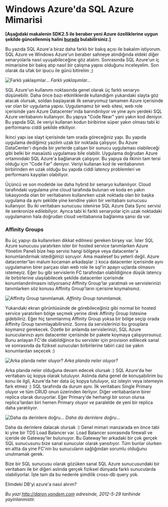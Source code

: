 # Windows Azure'da SQL Azure Mimarisi 

**[Aşağıdaki makalenin SDK2.5 ile beraber yeni Azure özelliklerine uygun
şekilde güncellenmiş halini
[burada](http://daron.yondem.com/software/post/Azure_da_SQL_Azure_Mimarisi_SDK2_5)
bulabilirsiniz.]**

Bu yazıda SQL Azure'a biraz daha farklı bir bakış açısı ile bakalım
istiyorum. SQL Azure ve Windows Azure'un beraber sahneye alındığında
eldeki diğer senaryolarla nasıl uyuşabileceğine göz atalım. Sonrasında
SQL Azure'un iç mimarisine bir bakış atıp nasıl bir çalışma yapısı
olduğunu inceleyelim. Son olarak da ufak bir ipucu ile günü bitirelim ;)

![Farklı
yaklaşımlar...](../media/Windows_Azure_da_SQL_Azure_Mimarisi/sqltopoloji.png)
*Farklı yaklaşımlar...*

SQL Azure'un kullanımı noktasında genel olarak üç farklı senaryo
düşünebilir. Daha önce bazı etkinliklerde kullandığım yukarıdaki slayta
göz atacak olursak, soldan başlayarak ilk senaryomuz tamamen Azure
içerisinde var olan bir uygulama yapısı. Uygulamamız bir web sitesi, web
role içerisinde yani Azure Datacenter'ında barındırılıyor ve yine aynı
yerdeki SQL Azure veritabanını kullanıyor. Bu yapıya "Code Near" yani
yakın kod deniyor. Bu yapıda SQL ile veriyi kullanan kodun biribirine
süper yakın olması tabi ki performansı ciddi şekilde etkiliyor.

İkinci yapı ise slayt içerisinde tam orada göreceğiniz yapı. Bu yapıda
uygulama dediğimiz yazılım uzak bir noktada çalışıyor. Bu Azure
DataCenter'ı dışında bir yerlerde çalışan bir sunucu uygulaması
olabileceği gibi belki bir masaüstü uygulaması bile olabilir. Uygulama
doğrudan Azure ortamındaki SQL Azure'a bağlanarak çalışıyor. Bu yapıya
da ilkinin tam tersi olduğu için "Code Far" deniyor. Veriyi kullanan kod
ile veritabanının birbirinden en uzak olduğu bu yapıda ciddi latency
problemleri ve performans kayıpları olabiliyor.

Üçüncü ve son modelde ise daha hybrid bir senaryo kullanılıyor. Cloud
tarafındaki uygulama yine cloud tarafında bulunan ve koda en yakın
lokasyonda olan bir veritabanını kullanırken uzak noktada olan bir başka
uygulama da aynı şekilde yine kendine yakın bir veritabanı sunucusu
kullanıyor. Bu iki veritabanı sunucusu istenirse SQL Azure Data Sync
servisi ile senkronize edilebiliyor. Ayrıca tabi ki farklı senaryolar
için uzak noktadaki uygulamanın hala doğrudan cloud veritabanına
bağlanma şansı da var.

### Affinity Groups  

Bu üç yapıyı da kullanırken dikkat edilmesi gereken birşey var. İster
SQL Azure sunucusu yaratırken ister bir hosted service tanımlarken Azure
Yönetim Paneli bize hep servisi hangi bölgeye veya datacenter'a
konumlandırmak istediğimizi soruyor. Ama maalesef bu yeterli değil.
Azure datacenter'ları malum kocaman arkadaşlar :) koca datacenter
içerisinde aynı uygulamanın birer parçası olan web role ile sql'in
apayrı uçlarda olmasını istemeyiz. Eğer bu gibi servislerin FC
tarafından olabildiğince düşük latency ile birbirlerine ulaşılabilecek
şekilde datacenter içerisinde konumlandırılmasını istiyorsanız Affinity
Group'lar yaratmalı ve servislerinizi tanımlarken söz konusu Affinity
Group'ların içerisine koymalısınız.

![Affinity Group
tanımlamak.](../media/Windows_Azure_da_SQL_Azure_Mimarisi/sqltopoloji2.png)
*Affinity Group tanımlamak.*

Yukarıdaki ekran görüntüsünde de görebileceğiniz gibi normal bir hosted
service yaratırken bölge seçmek yerine direk Affinity Group listesine
gidebiliriz. Eğer hiç tanımlanmış Affinity Group yoksa bir bölge seçip
orada Affinity Group tanımlayabilirsiniz. Sonra da servislerinizi bu
grouplara koymanız gerekecek. Özetle bir anlamda servislerinizi, SQL
Azure sunucularınızı aynı datacenter içerisinde bir pakete koymaya
çalışıyorsunuz. Bunu anlayan FC'de olabildiğince bu servisler için
provision edilecek sanal ve sonrasında da fiziksel sunucuları
birbirlerine tabiri caiz ise yakın konumlardan seçecek :)

![Arka planda neler
oluyor?](../media/Windows_Azure_da_SQL_Azure_Mimarisi/sqltopoloji3.png)
*Arka planda neler oluyor?*

Arka planda neler olduğuna devam edecek olursak :) SQL Azure'da her
veritabanı üç kopya olarak tutuluyor. Aslında daha genel de
konuşabilirim bu konu ile ilgil, Azure'da her data üç kopya tutuluyor,
siz isteyin veya istemeyin fark etmez :) SQL tarafında da durum aynı.
İlk veritabanı Single Primary oluyor ve tüm CRUD onun üzerinden
ilerliyor. Diğer veritabanların birer replica olarak duruyorlar. Eğer
Primary'de herhangi bir sorun olursa replica'lardan biri hemen Primary
oluyor ve paralelde de yeni bir replica daha yaratılıyor.

![Daha da derinlere
doğru...](../media/Windows_Azure_da_SQL_Azure_Mimarisi/sqltopoloji4.png)
*Daha da derinlere doğru...*

Daha da derinlere dalacak olursak :) Genel mimari manzarada en önce tabi
ki yine bir TDS Load Balancer var. Load Balancer sonrasında firewall ve
içeride de Gateway'ler bulunuyor. Bu Gateway'ler arkadaki bir çok gerçek
SQL sunucusunu bize sanal sunucular olarak yansıtıyor. Tüm bunlar
olurken en altta da yine FC'nin bu sunucuların sağlığından sorumlu
olduğunu unutmamak gerek.

Bize bir SQL sunucusu olarak gözüken sanal SQL Azure sunucusundaki bir
veritabanı ile bir diğeri aslında gerçek fiziksel dünyada farklı
sunucularda olabiliyorlar. İşte tam da bu nedenle şimdilik cross-db
query yok.

Elimdeki DB'yi azure'a nasıl alırım?


*Bu yazi http://daron.yondem.com adresinde, 2012-5-29 tarihinde yayinlanmistir.*